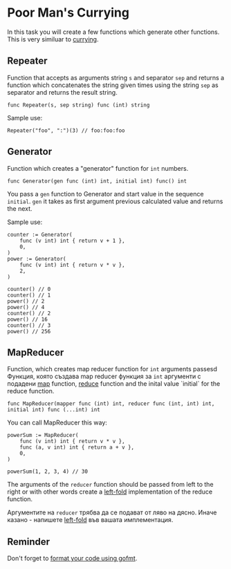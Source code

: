 # Poor Man's Currying

In this task you will create a few functions which generate other functions. This is very similuar to [currying](https://en.wikipedia.org/wiki/Currying).

## Repeater

Function that accepts as arguments string `s` and separator `sep` and returns a function which concatenates the string given times using the string  `sep` as separator and returns the result string.

```
func Repeater(s, sep string) func (int) string
```

Sample use:

```
Repeater("foo", ":")(3) // foo:foo:foo
```

## Generator

Function which creates a "generator" function for `int` numbers.

```
func Generator(gen func (int) int, initial int) func() int
```
You pass a `gen` function to Generator and start value in the sequence `initial`. `gen` it takes as first argument previous calculated value and returns the next.

Sample use:

```
counter := Generator(
    func (v int) int { return v + 1 },
    0,
)
power := Generator(
    func (v int) int { return v * v },
    2,
)

counter() // 0
counter() // 1
power() // 2
power() // 4
counter() // 2
power() // 16
counter() // 3
power() // 256
```

## MapReducer

Function, which creates map reducer function for `int` arguments passesd 
Функция, която създава map reducer функция за `int` аргументи с подадени [map](https://en.wikipedia.org/wiki/Map_(higher-order_function)) function, [reduce](https://en.wikipedia.org/wiki/Fold_(higher-order_function)) function and the inital value 
`initial` for the reduce function.

```
func MapReducer(mapper func (int) int, reducer func (int, int) int, initial int) func (...int) int
```

You can call MapReducer this way:

```
powerSum := MapReducer(
    func (v int) int { return v * v },
    func (a, v int) int { return a + v },
    0,
)

powerSum(1, 2, 3, 4) // 30
```

The arguments of the `reducer` function should be passed from left to the right or with other words create a [left-fold](https://en.wikipedia.org/wiki/Fold_(higher-order_function)#On_lists) implementation of the reduce function.

Аргументите на `reducer` трябва да се подават от ляво на дясно. Иначе казано - напишете [left-fold](https://en.wikipedia.org/wiki/Fold_(higher-order_function)#On_lists) във вашата имплементация.

## Reminder

Don't forget to [format your code using gofmt](https://blog.golang.org/go-fmt-your-code).

